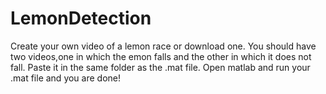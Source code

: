 # LemonDetection
Create your own video of a lemon race or download one.
You should have two videos,one in which the emon falls and the other in which it does not fall.
Paste it in the same folder as the .mat file.
Open matlab and run your .mat file and you are done!
